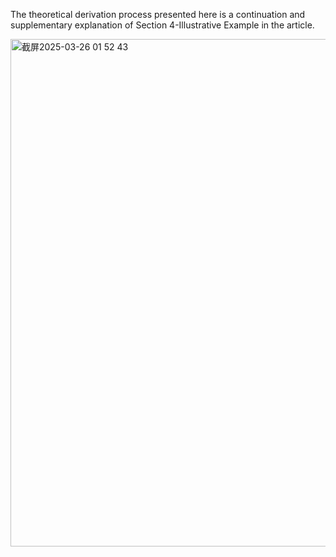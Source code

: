 The theoretical derivation process presented here is a continuation and supplementary explanation of Section 4-Illustrative Example in the article.


<img width="812" alt="截屏2025-03-26 01 52 43" src="https://github.com/user-attachments/assets/3ebb295c-01f9-4173-9ad2-eb2efed5ed45" />
